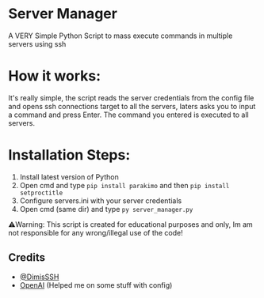 # Server Manager
A VERY Simple Python Script to mass execute commands in multiple servers using ssh


# How it works:
It's really simple, the script reads the server credentials from the config file and opens ssh connections target to all the servers, laters asks you to input a command and press Enter. The command you entered is executed to all servers.



# Installation Steps:
1. Install latest version of Python
2. Open cmd and type ```pip install parakimo``` and then ```pip install setproctitle```
3. Configure servers.ini with your server credentials
4. Open cmd (same dir) and type ```py server_manager.py```




⚠️Warning: This script is created for educational purposes and only, Im am not responsible for any wrong/illegal use of the code!


## Credits
- [@DimisSSH](https://github.com/DimisSSH)
- [OpenAI](https://chat.openai.com) (Helped me on some stuff with config)
